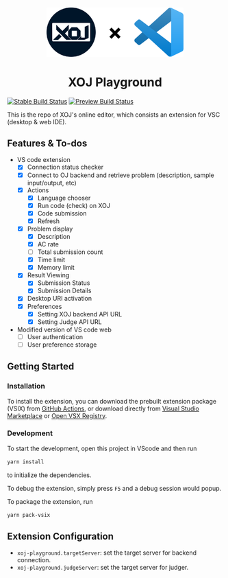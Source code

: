 <p align="center">
  <img src="assets/banner.png"
  title="XOJ Logo"
  width="320"
  />
</p>

<h1 align="center"> XOJ Playground </h1>

[![Stable Build Status](https://github.com/XOJ-Team/Playground/actions/workflows/build-stable.yaml/badge.svg)](https://github.com/XOJ-Team/Playground/actions/workflows/build-stable.yaml)
[![Preview Build Status](https://github.com/XOJ-Team/Playground/actions/workflows/build-preview.yaml/badge.svg)](https://github.com/XOJ-Team/Playground/actions/workflows/build-preview.yaml)

This is the repo of XOJ's online editor, which consists an extension for VSC (desktop & web IDE).

## Features & To-dos

* VS code extension
  * [x] Connection status checker
  * [x] Connect to OJ backend and retrieve problem (description, sample input/output, etc)
  * [x] Actions
    * [x] Language chooser
    * [x] Run code (check) on XOJ
    * [x] Code submission
    * [x] Refresh
  * [x] Problem display
    * [x] Description
    * [x] AC rate
    * [ ] Total submission count
    * [x] Time limit
    * [x] Memory limit
  * [x] Result Viewing
    * [x] Submission Status
    * [x] Submission Details
  * [x] Desktop URI activation
  * [x] Preferences
    * [x] Setting XOJ backend API URL
    * [x] Setting Judge API URL
* Modified version of VS code web
  * [ ] User authentication
  * [ ] User preference storage

## Getting Started

### Installation

To install the extension, you can download the prebuilt extension package (VSIX) from [GitHub Actions](https://github.com/XOJ-Team/Playground/actions/workflows/build-stable.yaml), or download directly from [Visual Studio Marketplace](https://marketplace.visualstudio.com/items?itemName=XOJ-Team.xoj-playground) or [Open VSX Registry](https://open-vsx.org/extension/XOJ-Team/xoj-playground).

### Development

To start the development, open this project in VScode and then run

```bash
yarn install
```

to initialize the dependencies.

To debug the extension, simply press `F5` and a debug session would popup.  

To package the extension, run

```bash
yarn pack-vsix
```

## Extension Configuration

* `xoj-playground.targetServer`: set the target server for backend connection.
* `xoj-playground.judgeServer`: set the target server for judger.
